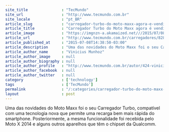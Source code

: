 ```yaml
---
site_title               : "TecMundo"
site_url                 : "http://www.tecmundo.com.br"
site_locale              : "pt_BR"
article_slug             : "carregador-turbo-do-moto-maxx-agora-e-vendido-separadamente-por-rs-79"
article_title            : "Carregador Turbo do Moto Maxx agora é vendido separadamente por R$ 79"
article_image            : "https://imgnzn-a.akamaized.net///2015/07/08/08143743929680-t1200x480.jpg"
article_url              : "http://www.tecmundo.com.br/carregadores/82859-carregador-turbo-moto-maxx-vendido-separadamente-r-79.htm"
article_published_at     : "2015-07-08T14:38:50-03:00"
article_description      : "Uma das novidades do Moto Maxx foi o seu Carregador Turbo, compatível com uma tecnologia nova que permite uma recarga bem mais rápida do smartphone. Posteriormente, a mesma funcionalidade foi recebida pelo Moto X 2014 e alguns outros aparelhos que têm o chipset da Qualcomm."
article_author_name      : "Vinicius Munhoz"
article_author_image     : null
article_author_biography : null
article_author_profile   : "http://www.tecmundo.com.br/autor/424-vinicius-munhoz/"
article_author_facebook  : null
article_author_twitter   : null
category                 : ['technology']
tags                     : ['TecMundo']
permalink                : "/:categories/carregador-turbo-do-moto-maxx-agora-e-vendido-separadamente-por-rs-79/"
layout                   : post
---
```


Uma das novidades do Moto Maxx foi o seu Carregador Turbo, compatível com uma tecnologia nova que permite uma recarga bem mais rápida do smartphone. Posteriormente, a mesma funcionalidade foi recebida pelo Moto X 2014 e alguns outros aparelhos que têm o chipset da Qualcomm.

